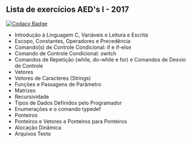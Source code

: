 ## Lista de exercícios AED's I - 2017

[![Codacy Badge](https://api.codacy.com/project/badge/Grade/6fb1b36bea2045f7961a0c0f2fbf209a)](https://www.codacy.com?utm_source=github.com&amp;utm_medium=referral&amp;utm_content=Durfan/lab_aeds1&amp;utm_campaign=Badge_Grade)

* Introdução à Linguagem C, Variáveis e Leitura e Escrita
* Escopo, Constantes, Operadores e Precedência
* Comando(s) de Controle Condicional: if e if-else
* Comando de Controle Condicional: switch
* Comandos de Repetição (while, do-while e for) e Comandos de Desvio de Controle
* Vetores
* Vetores de Caracteres (Strings)
* Funções e Passagens de Parâmetro
* Matrizes
* Recursividade
* Tipos de Dados Definidos pelo Programador
* Enumerações e o comando typedef
* Ponteiros
* Ponteiros e Vetores e Ponteiros para Ponteiros
* Alocação Dinâmica
* Arquivos Texto
